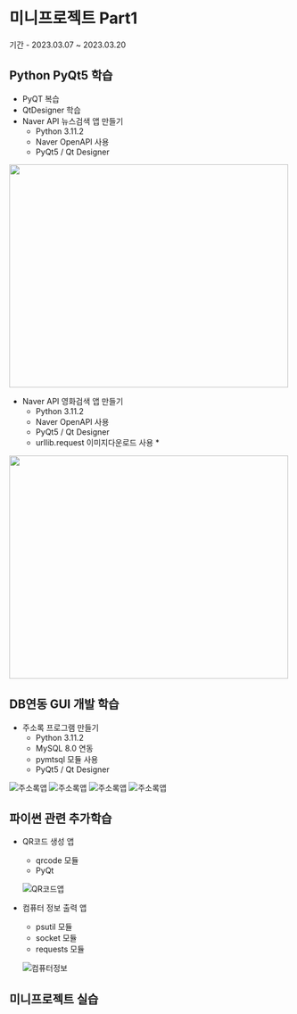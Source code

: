 # 미니프로젝트 Part1
기간 - 2023.03.07 ~ 2023.03.20

## Python PyQt5 학습
- PyQT 복습
- QtDesigner 학습
- Naver API 뉴스검색 앱 만들기
  - Python 3.11.2
  - Naver OpenAPI 사용
  - PyQt5 / Qt Designer

<!--
# ![네이버 뉴스앱](https://raw.githubusercontent.com/SoYoungHW/miniprojects/main/images/navernews.png)
# ![네이버 뉴스앱](https://raw.githubusercontent.com/SoYoungHW/miniprojects/main/images/naverNews02.png)
-->

<!--<img src="https://raw.githubusercontent.com/SoYoungHW/miniprojects/main/images/navernews.png" width="200" height="200"/>-->
<img src="https://raw.githubusercontent.com/SoYoungHW/miniprojects/main/images/naverNews02.png" width="500" height="400"/>

- Naver API 영화검색 앱 만들기
  - Python 3.11.2
  - Naver OpenAPI 사용
  - PyQt5 / Qt Designer
  - urllib.request 이미지다운로드 사용 *

<img src="https://raw.githubusercontent.com/SoYoungHW/miniprojects/main/images/navermovie.png" width="500" height="400"/>


## DB연동 GUI 개발 학습
- 주소록 프로그램 만들기
  - Python 3.11.2
  - MySQL 8.0 연동
  - pymtsql 모듈 사용
  - PyQt5 / Qt Designer
  
![주소록앱](https://raw.githubusercontent.com/SoYoungHW/miniprojects/main/images/Address.png)
![주소록앱](https://raw.githubusercontent.com/SoYoungHW/miniprojects/main/images/Address02.png)
![주소록앱](https://raw.githubusercontent.com/SoYoungHW/miniprojects/main/images/Address03.png)
![주소록앱](https://raw.githubusercontent.com/SoYoungHW/miniprojects/main/images/Address04.png)

## 파이썬 관련 추가학습
- QR코드 생성 앱
  - qrcode 모듈
  - PyQt

  ![QR코드앱](https://raw.githubusercontent.com/SoYoungHW/miniprojects/main/images/QR.png)

- 컴퓨터 정보 출력 앱
  - psutil 모듈
  - socket 모듈
  - requests 모듈

  ![컴퓨터정보](https://raw.githubusercontent.com/SoYoungHW/miniprojects/main/images/cominfo.png)

## 미니프로젝트 실습
